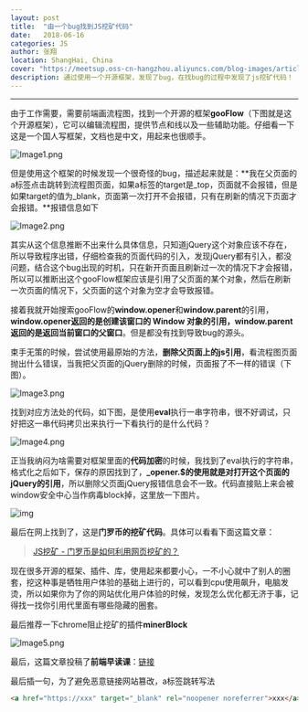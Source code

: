 ```yaml
---
layout: post
title:  "由一个bug找到JS挖矿代码"
date:   2018-06-16
categories: JS
author: 张翔
location: ShangHai, China
cover: "https://meetsup.oss-cn-hangzhou.aliyuncs.com/blog-images/article23/miner-block.jpg"
description: 通过使用一个开源框架，发现了bug，在找bug的过程中发现了js挖矿代码！
---
```

---
由于工作需要，需要前端画流程图，找到一个开源的框架**gooFlow**（下图就是这个开源框架），它可以编辑流程图，提供节点和线以及一些辅助功能。仔细看一下这是一个国人写框架，文档也是中文，用起来也很顺手。

![Image1.png](https://meetsup.oss-cn-hangzhou.aliyuncs.com/blog-images/article23/Image1.png)

但是使用这个框架的时候发现一个很奇怪的bug，描述起来就是：**我在父页面的a标签点击跳转到流程图页面，如果a标签的target是_top，页面就不会报错，但是如果target的值为_blank，页面第一次打开不会报错，只有在刷新的情况下页面才会报错。**报错信息如下

![Image2.png](https://meetsup.oss-cn-hangzhou.aliyuncs.com/blog-images/article23/Image2.png)

其实从这个信息推断不出来什么具体信息，只知道jQuery这个对象应该不存在，所以导致程序出错，仔细检查我的页面代码的引入，发现jQuery都有引入，都没问题，结合这个bug出现的时机，只在新开页面且刷新过一次的情况下才会报错，所以可以推断出这个gooFlow框架应该是引用了父页面的某个对象，然后在刷新一次页面的情况下，父页面的这个对象为空才会导致报错。

接着我就开始搜索gooFlow的**window.opener**和**window.parent**的引用，**window.opener返回的是创建该窗口的 Window 对象的引用，window.parent返回的是返回当前窗口的父窗口**。但是都没有找到导致bug的源头。

束手无策的时候，尝试使用最原始的方法，**删除父页面上的js引用**，看流程图页面抛出什么错误，当我把父页面的jQuery删除的时候，页面报了不一样的错误（下图）。

![Image3.png](https://meetsup.oss-cn-hangzhou.aliyuncs.com/blog-images/article23/Image3.png)

找到对应方法处的代码，如下图，是使用**eval**执行一串字符串，很不好调试，只好把这一串代码拷贝出来执行一下看执行的是什么代码？

![Image4.png](https://meetsup.oss-cn-hangzhou.aliyuncs.com/blog-images/article23/Image4.png)

正当我纳闷为啥需要对框架里面的**代码加密**的时候，我找到了eval执行的字符串，格式化之后如下，保存的原因找到了，**_opener.$**的使用就是对**打开这个页面的jQuery的引用**，所以删除父页面jQuery报错信息会不一致。代码直接贴上来会被window安全中心当作病毒block掉，这里放一下图片。

![img](http://zxblog.oss-cn-hangzhou.aliyuncs.com/20190925/code.png)

最后在网上找到了，这是**门罗币的挖矿代码**。具体可以看看下面这篇文章：

> [JS挖矿 - 门罗币是如何利用网页挖矿的？](http://liujinkai.com/2017/10/28/js-miner/)

现在很多开源的框架、插件、库，使用起来都要小心，一不小心就中了别人的圈套，挖这种事是牺牲用户体验的基础上进行的，可以看到cpu使用飙升，电脑发烫，所以如果你为了你的网站优化用户体验的时候，发现怎么优化都无济于事，记得找一找你引用代里面有哪些隐藏的圈套。


最后推荐一下chrome阻止挖矿的插件**minerBlock**

![Image5.png](https://meetsup.oss-cn-hangzhou.aliyuncs.com/blog-images/article23/Image5.png)

最后，这篇文章投稿了**前端早读课**：[链接](https://mp.weixin.qq.com/s/fLGaVR-F8hFtZmHMFaNB4A)

最后插一句，为了避免恶意链接网站篡改，a标签跳转写法
```html
<a href="https://xxx" target="_blank" rel="noopener noreferrer">xxx</a>
```
